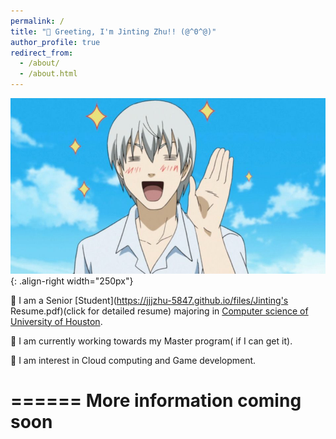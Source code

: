```yaml
---
permalink: /
title: "👋 Greeting, I'm Jinting Zhu!! (@^0^@)"
author_profile: true
redirect_from: 
  - /about/
  - /about.html
---
```

![Illustration of combining vision and language modalities](/images/hello.jpg){: .align-right width="250px"}

🤖 I am  a Senior [Student](https://jjjzhu-5847.github.io/files/Jinting's Resume.pdf)(click for detailed resume) majoring in [Computer science of University of Houston](https://www.uh.edu/nsm/computer-science/).

🚗 I am currently working towards my Master program( if I can get it).

🚀 I am interest in Cloud computing and Game development.

======
More information coming soon
======
